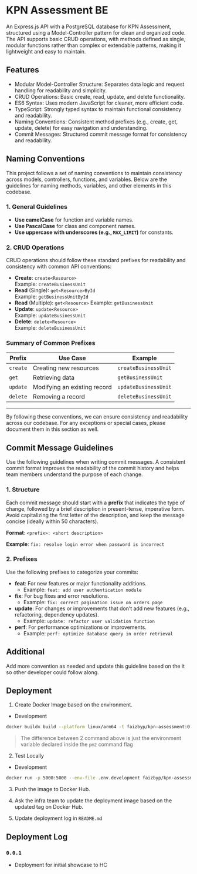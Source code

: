 # KPN Assessment BE

An Express.js API with a PostgreSQL database for KPN Assessment, structured using a Model-Controller pattern for clean and organized code. The API supports basic CRUD operations, with methods defined as single, modular functions rather than complex or extendable patterns, making it lightweight and easy to maintain.

## Features

- Modular Model-Controller Structure: Separates data logic and request handling for readability and simplicity.
- CRUD Operations: Basic create, read, update, and delete functionality.
- ES6 Syntax: Uses modern JavaScript for cleaner, more efficient code.
- TypeScript: Strongly typed syntax to maintain functional consistency and readability.
- Naming Conventions: Consistent method prefixes (e.g., create, get, update, delete) for easy navigation and understanding.
- Commit Messages: Structured commit message format for consistency and readability.

## Naming Conventions

This project follows a set of naming conventions to maintain consistency across models, controllers, functions, and variables. Below are the guidelines for naming methods, variables, and other elements in this codebase.

### 1. General Guidelines

- **Use camelCase** for function and variable names.
- **Use PascalCase** for class and component names.
- **Use uppercase with underscores (e.g., `MAX_LIMIT`)** for constants.

### 2. CRUD Operations

CRUD operations should follow these standard prefixes for readability and consistency with common API conventions:

- **Create**: `create<Resource>`  
  Example: `createBusinessUnit`
- **Read** (Single): `get<Resource>ById`  
  Example: `getBusinessUnitById`
- **Read** (Multiple): `get<Resource>`
  Example: `getBusinessUnit`
- **Update**: `update<Resource>`  
  Example: `updateBusinessUnit`
- **Delete**: `delete<Resource>`  
  Example: `deleteBusinessUnit`

### Summary of Common Prefixes

| Prefix   | Use Case                     | Example              |
| -------- | ---------------------------- | -------------------- |
| `create` | Creating new resources       | `createBusinessUnit` |
| `get`    | Retrieving data              | `getBusinessUnit`    |
| `update` | Modifying an existing record | `updateBusinessUnit` |
| `delete` | Removing a record            | `deleteBusinessUnit` |

---

By following these conventions, we can ensure consistency and readability across our codebase. For any exceptions or special cases, please document them in this section as well.

## Commit Message Guidelines

Use the following guidelines when writing commit messages. A consistent commit format improves the readability of the commit history and helps team members understand the purpose of each change.

### 1. Structure

Each commit message should start with a **prefix** that indicates the type of change, followed by a brief description in present-tense, imperative form. Avoid capitalizing the first letter of the description, and keep the message concise (ideally within 50 characters).

**Format**:
`<prefix>: <short description>`

**Example**:
`fix: resolve login error when password is incorrect`

### 2. Prefixes

Use the following prefixes to categorize your commits:

- **feat**: For new features or major functionality additions.
  - Example: `feat: add user authentication module`
- **fix**: For bug fixes and error resolutions.
  - Example: `fix: correct pagination issue on orders page`
- **update**: For changes or improvements that don’t add new features (e.g., refactoring, dependency updates).
  - Example: `update: refactor user validation function`
- **perf**: For performance optimizations or improvements.
  - Example: `perf: optimize database query in order retrieval`

## Additional

Add more convention as needed and update this guideline based on the it so other developer could follow along.

## Deployment

1. Create Docker Image based on the environment.

- Development

```bash
docker buildx build --platform linux/arm64 -t faizbyp/kpn-assessment:0.0.1beta -f Dockerfile.dev --load .
```

> The difference between 2 command above is just the environment variable declared inside the `pm2` command flag

2. Test Locally

- Development

```bash
docker run -p 5000:5000 --env-file .env.development faizbyp/kpn-assessment:x.x.x
```

3. Push the image to Docker Hub.

4. Ask the infra team to update the deployment image based on the updated tag on Docker Hub.

5. Update deployment log in `README.md`

## Deployment Log

### `0.0.1`

- Deployment for initial showcase to HC
